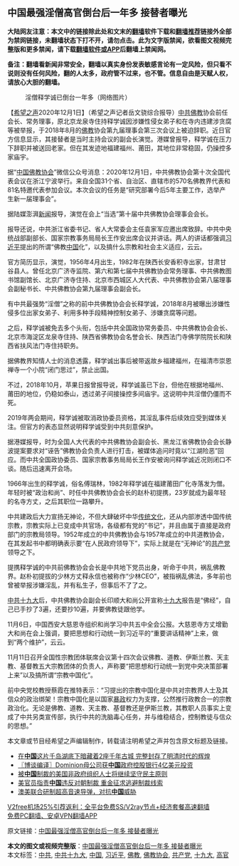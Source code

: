  <h2>中国最强淫僧高官倒台后一年多 接替者曝光</h2> <p class="notice"><b>大陆网友注意：本文中的链接除此处和文末的<a href="https://github.com/bannedbook/fanqiang" >翻墙</a>软件下载和<a href="https://github.com/killgcd/justmysocks/blob/master/README.md">翻墙推荐</a>链接外全部为禁网链接，未翻墙状态下打不开，请勿点击。此为文字版禁闻，欲看图文视频完整版和更多禁闻，请下载<a href="https://github.com/bannedbook/fanqiang">翻墙软件或APP</a>后翻墙上禁闻网。</p><p>备注：翻墙看新闻非常安全，翻墙以真实身份发表敏感言论有一定风险，但只看不说则没有任何风险，翻的人太多，政府管不过来，也不管。信息自由是天赋人权，请放心大胆的翻墙。</b></p>  <div class="entry"> <figure><figcaption>淫僧释学诚已倒台一年多（网络图片）</figcaption></figure> <p>【<span class='wp_keywordlink_affiliate'><a href="https://www.soundofhope.org" title="希望之声" target="_blank">希望之声</a></span>2020年12月1日】（希望之声记者岳文骁综合报导）<a href="https://www.bannedbook.org/bnews/tag/%e4%b8%ad%e5%85%b1/" class="st_tag internal_tag" rel="tag" title="标签 中共 下的日志">中共</a><span class='wp_keywordlink'><a href="https://www.qi-gong.me/buddhism/" title="佛教" target="_blank">佛教</a></span>协会前任会长、常务理事，原北京龙泉寺住持释学诚因涉嫌性侵女弟子和在寺内违建涉贪腐等被举报，于2018年8月的<a href="https://www.bannedbook.org/bnews/tag/%e4%bd%9b%e6%95%99/" class="st_tag internal_tag" rel="tag" title="标签 佛教 下的日志">佛教</a>协会第九届理事会第三次会议上被迫辞职。近日官方信息显示，其接替者是当时主持会议的副会长演觉。港媒曾报导，释学诚在压力下辞职并被送回老家。但在其发迹地福建福州、莆田，其地位非常稳固，仍操控多家庙宇。</p> <p>据“<span class='wp_keywordlink_affiliate'><a href="https://www.bannedbook.org/" title="中国" target="_blank">中国</a></span><a href="https://www.bannedbook.org/bnews/tag/%E4%BD%9B%E6%95%99%E5%8D%8F%E4%BC%9A/" class="st_tag internal_tag" rel="tag" title="标签 佛教协会 下的日志">佛教协会</a>”微信公众号消息：2020年12月1日，中共佛教协会第十次全国代表会议在浙江宁波举行。来自全国31个省、自治区、直辖市的570名佛教界代表和81名特邀代表参加会议。本次会议的任务是“研究部署今后5年主要工作，选举产生新一届理事会”。</p> <p>据陆媒澎湃<span class='wp_keywordlink_affiliate'><a href="https://www.bannedbook.org/" title="新闻">新闻</a></span>报导，演觉在会上“当选”第十届中共佛教协会理事会会长。</p> <p>报导还说，中共浙江省委书记、省人大常委会主任袁家军应邀出席致辞。中共中央统战部副部长、国家宗教事务局局长王作安出席会议并讲话。两人的讲话都强调<a href="https://www.bannedbook.org/bnews/tag/%e4%b9%a0%e8%bf%91%e5%b9%b3/" class="st_tag internal_tag" rel="tag" title="标签 习近平 下的日志">习近平</a>提出的所谓“佛教<a href="https://www.bannedbook.org/bnews/tag/%E4%B8%AD%E5%9B%BD/" class="st_tag internal_tag" rel="tag" title="标签 中国 下的日志">中国</a>化”，以及搞什么宗教和社会主义适应，云云。</p> <p>官方简历显示，演觉，1956年4月出生，1982年在陕西长安香积寺出家，甘肃甘谷县人。曾任北京广济寺监院、第六和第七届中共佛教协会常务理事、中共佛教图书馆副馆长、北京广济寺住持、北京市西城区人大代表、中共佛教协会第八届理事会副秘书长、中共佛教协会第九届理事会副会长。</p>  <p>有中共最强势“淫僧”之称的前中共佛教协会会长释学诚，2018年8月被曝出涉嫌性侵多位出家女弟子、利用多种手段精神控制女弟子、涉嫌贪腐等问题。</p> <p>之后，释学诚被免去多个头衔，包括中共全国政协常务委员、中共佛教协会会长、北京市海淀区龙泉寺住持、陕西省佛教协会名誉会长、陕西法门寺佛学院院长和陕西省扶风法门寺住持职务。</p> <p>据佛教界知情人士的消息透露，释学诚出事后被带返故乡福建福州，在福清市崇恩禅寺一个小院“闭门思过”，禁止出国。</p> <p>不过，2018年10月，苹果日报曾报导说，释学诚虽已下台，但他在根据地福州、莆田的地位，仍稳如泰山，透过弟子间接操控多间庙宇。这说明中共淫僧仍僵而不死。</p> <p>2019年两会期间，释学诚被取消政协委员资格，其淫乱事件后续效应受到媒体关注。但官方的表态显然说明释学诚受到中共刻意保护。</p>  <p>据港媒报导，时为全国人大代表的中共佛教协会副会长、黑龙江省佛教协会会长静波提案要求对“诬告”佛教协会负责人进行打击，被媒体追问时竟以“江湖险恶”回应。而中共全国政协委员、国家宗教事务局局长王作安被询问释学诚近况则闭口不谈。随后迅速离开会场。</p> <p>1966年出生的释学诚，俗名傅瑞林，1982年释学诚在福建莆田广化寺落发为僧。年轻时被“政治和尚”、时任中共佛教协会会长的赵朴初提携，23岁就成为最年轻的名寺方丈，之后其职位一路攀升。</p> <p>中共建政后大力宣扬无神论，不但大肆破坏中华<span class='wp_keywordlink_affiliate'><a href="https://www.bannedbook.org/bnews/tculture/" title="传统文化" target="_blank">传统文化</a></span>，还从内部渗透中国传统宗教，宗教实际上已变成中共官场，各级都有党的“书记”，并且由属于直接是政府部门的宗教局领导。1952年成立的中共佛教协会与1957年成立的中共道教协会，在其发起书中都明确表示要“在人民政府领导下”，实际上就是在“无神论”的<a href="https://www.bannedbook.org/bnews/tag/%e5%85%b1%e4%ba%a7%e5%85%9a/" class="st_tag internal_tag" rel="tag" title="标签 共产党 下的日志">共产党</a>领导之下。</p> <p>提携释学诚的中共前佛教协会会长是中共地下党员出身，听命于中共，祸乱佛教界。赵朴初提拔的少林方丈释永信也被称作“少林CEO”，被指祸乱佛法，多年前也曾被举报涉嫌淫乱，并有私生子，但事后不了了之。</p> <p><a href="https://www.bannedbook.org/bnews/tag/%e4%b8%ad%e5%85%b1%e5%8d%81%e4%b9%9d%e5%a4%a7/" class="st_tag internal_tag" rel="tag" title="标签 中共十九大 下的日志">中共十九大</a>后，中共佛教协会副会长印顺大和尚公开宣称<a href="https://www.bannedbook.org/bnews/tag/%e5%8d%81%e4%b9%9d%e5%a4%a7/" class="st_tag internal_tag" rel="tag" title="标签 十九大 下的日志">十九大</a>报告是“佛经”，自己已手抄了3遍，还要抄10遍，并要佛教徒跟他学。</p>  <p>11月6日，中国西安大慈恩寺组织和尚学习中共五中全会公报。大慈恩寺方丈增勤大和尚在会上强调，要把思想和行动统一到习近平的“重要讲话精神”上来，做到“两个维护”，云云。</p> <p>11月11日召开全国性宗教团体联席会议第十四次会议佛教、道教、伊斯兰教、天主教、基督教五大宗教团体的负责人，声称要“把思想和行动统一到党中央决策部署上来”以及搞所谓“宗教中国化”。</p> <p>前中央党校教授蔡霞在推特表示：“习提出的宗教中国化是中共对宗教界人士及其信众的政治绑架！宗教中国化是以国家<span class='wp_keywordlink'><a href="https://www.bannedbook.org/forum11/topic276.html" title="禁片：评中国共产党的暴政" target="_blank">暴政</a></span>权力为支撑，公然推行政教合一的宗教政治化。无论是佛教、道教、天主教、基督教还是伊斯兰教，其教职人员事实上变成了中共另类宣传部，执行中共的洗脑毒心任务，并与维稳结合，控制教徒与信众的思想。”</p> <p>本文章或节目经希望之声编辑制作，转载请注明希望之声并包含原文标题及链接。</p> <ul class='op-related-articles' title='相关阅读'> <li><a href='https://www.bannedbook.org/bnews/funmedia/20201202/1440600.html' target='_blank'>在<b>中国</b>这片千岛湖底下暗藏着2座千年古城 完整封存了明清时代的辉煌</a></li> <li><a href='https://www.bannedbook.org/bnews/cbnews/20201202/1440595.html' target='_blank'>〖博谈编译〗Dominion母公司获<b>中国</b>政府控股银行4亿美元投资</a></li> <li><a href='https://www.bannedbook.org/bnews/headline/20201202/1440588.html' target='_blank'>被<b>中国</b>制裁的美国非政府组织人士将继续坚守民主原则</a></li> <li><a href='https://www.bannedbook.org/bnews/worldnews/usa/20201202/1440572.html' target='_blank'>美官员指责<b>中国</b>违反对朝制裁 重金征求逃避制裁线索</a></li> <li><a href='https://www.bannedbook.org/bnews/worldnews/20201202/1440571.html' target='_blank'>澳美联合研制超高音速导弹，对抗<b>中国</b>威胁</a></li> </ul> <p class="texttj"> <a href="https://github.com/bannedbook/fanqiang/wiki/V2ray%E6%9C%BA%E5%9C%BA" target="_blank">V2free机场25%引荐返利：全平台免费SS/V2ray节点+经济套餐高速翻墙</a><br/> <a href="https://github.com/bannedbook/fanqiang/wiki/%E7%A6%81%E9%97%BB%E7%BD%91%E5%AE%89%E5%8D%93%E7%BF%BB%E5%A2%99%E6%96%B0%E9%97%BBAPP" target="_blank">免费PC翻墙、安卓VPN翻墙APP</a></p><p>原文链接：<a class="src_link"  href="https://www.soundofhope.org/post/449092" target="_blank">中国最强淫僧高官倒台后一年多 接替者曝光</a></p> <a name='sharetosocial'></a>       <div><b>本文的图文或视频完整版</b>：<a href='https://www.bannedbook.org/bnews/comments/20201202/1440665.html'>中国最强淫僧高官倒台后一年多 接替者曝光</a></div>  </div><!--END ENTRY--> <div class="postfooter"> <div>本文标签：<a href="https://www.bannedbook.org/bnews/tag/%e4%b8%ad%e5%85%b1/" rel="tag">中共</a>, <a href="https://www.bannedbook.org/bnews/tag/%e4%b8%ad%e5%85%b1%e5%8d%81%e4%b9%9d%e5%a4%a7/" rel="tag">中共十九大</a>, <a href="https://www.bannedbook.org/bnews/tag/%E4%B8%AD%E5%9B%BD/" rel="tag">中国</a>, <a href="https://www.bannedbook.org/bnews/tag/%e4%b9%a0%e8%bf%91%e5%b9%b3/" rel="tag">习近平</a>, <a href="https://www.bannedbook.org/bnews/tag/%e4%bd%9b%e6%95%99/" rel="tag">佛教</a>, <a href="https://www.bannedbook.org/bnews/tag/%E4%BD%9B%E6%95%99%E5%8D%8F%E4%BC%9A/" rel="tag">佛教协会</a>, <a href="https://www.bannedbook.org/bnews/tag/%e5%85%b1%e4%ba%a7%e5%85%9a/" rel="tag">共产党</a>, <a href="https://www.bannedbook.org/bnews/tag/%e5%8d%81%e4%b9%9d%e5%a4%a7/" rel="tag">十九大</a>, <a href="https://www.bannedbook.org/bnews/tag/%E9%AB%98%E5%AE%98/" rel="tag">高官</a></div>  </div><!--END POSTFOOTER--> 
